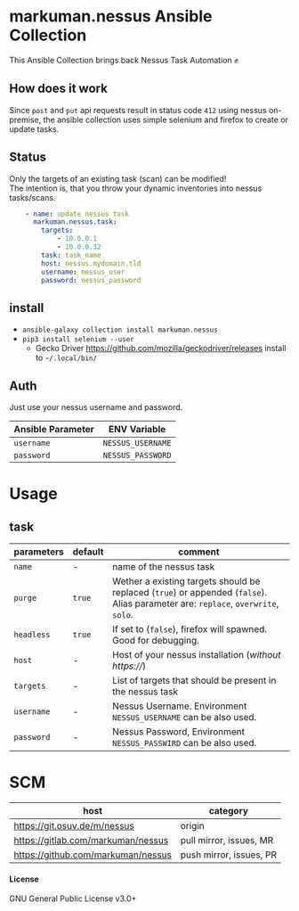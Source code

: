 # markuman.nessus Ansible Collection

This Ansible Collection brings back Nessus Task Automation ✊  

## How does it work

Since `post` and `put` api requests result in status code `412` using nessus on-premise, the ansible collection uses simple selenium and firefox to create or update tasks.

## Status

Only the targets of an existing task (scan) can be modified!  
The intention is, that you throw your dynamic inventories into nessus tasks/scans.


```yaml
    - name: update nessus task
      markuman.nessus.task:
        targets:
            - 10.0.0.1
            - 10.0.0.32
        task: task_name
        host: nessus.mydomain.tld
        username: nessus_user
        password: nessus_password
```

## install

* `ansible-galaxy collection install markuman.nessus`
* `pip3 install selenium --user`
  * Gecko Driver https://github.com/mozilla/geckodriver/releases install to `~/.local/bin/`

## Auth

Just use your nessus username and password.

| **Ansible Parameter** | **ENV Variable** |
| --- | --- |
| `username` | `NESSUS_USERNAME` |
| `password` | `NESSUS_PASSWORD` |

# Usage

## task

| parameters | default | comment |
| --- | --- | --- |
| `name` | - | name of the nessus task |
| `purge` | `true` | Wether a existing targets should be replaced (`true`) or appended (`false`). Alias parameter are: `replace`, `overwrite`, `solo`. |
| `headless` | `true` | If set to (`false`), firefox will spawned. Good for debugging. |
| `host` | - | Host of your nessus installation (_without https://_) |
| `targets` | - | List of targets that should be present in the nessus task |
| `username` | - | Nessus Username. Environment `NESSUS_USERNAME` can be also used. |
| `password` | - | Nessus Password, Environment `NESSUS_PASSWIRD` can be also used. |

# SCM

| **host** | **category** |
| --- | --- |
| https://git.osuv.de/m/nessus | origin |
| https://gitlab.com/markuman/nessus | pull mirror, issues, MR |
| https://github.com/markuman/nessus | push mirror, issues, PR |


#### License

GNU General Public License v3.0+ 